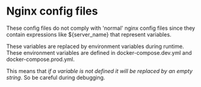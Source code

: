 # Nginx config files

These config files do not comply with 'normal' nginx config files since
they contain expressions like ${server_name} that represent variables.

These variables are replaced by environment variables during runtime.
These environment variables are defined in docker-compose.dev.yml and
docker-compose.prod.yml.

This means that *_if a variable is not defined it will be replaced by an empty string_*. So be
careful during debugging.